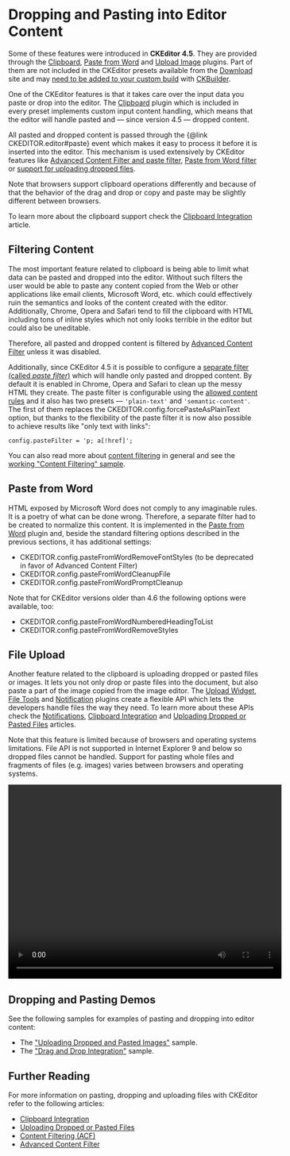 <!--
Copyright (c) 2003-2016, CKSource - Frederico Knabben. All rights reserved.
For licensing, see LICENSE.md.
-->

# Dropping and Pasting into Editor Content

<p class="requirements">
	Some of these features were introduced in <strong>CKEditor 4.5</strong>. They are provided through the <a href="http://ckeditor.com/addon/clipboard">Clipboard</a>, <a href="http://ckeditor.com/addon/pastefromword">Paste from Word</a> and <a href="http://ckeditor.com/addon/uploadimage">Upload Image</a> plugins. Part of them are not included in the CKEditor presets available from the <a href="http://ckeditor.com/download">Download</a> site and may <a href="#!/guide/dev_plugins">need to be added to your custom build</a> with <a href="http://ckeditor.com/builder">CKBuilder</a>.
</p>

One of the CKEditor features is that it takes care over the input data you paste or drop into the editor. The [Clipboard](http://ckeditor.com/addon/clipboard) plugin which is included in every preset implements custom input content handling, which means that the editor will handle pasted and &mdash; since version 4.5 &mdash; dropped content.

All pasted and dropped content is passed through the {@link CKEDITOR.editor#paste} event which makes it easy to process it before it is inserted into the editor. This mechanism is used extensively by CKEditor features like [Advanced Content Filter and paste filter](#!/guide/dev_drop_paste-section-filtering), [Paste from Word filter](#!/guide/dev_drop_paste-section-paste-from-word) or [support for uploading dropped files](#!/guide/dev_drop_paste-section-file-upload).

Note that browsers support clipboard operations differently and because of that the behavior of the drag and drop or copy and paste may be slightly different between browsers.

To learn more about the clipboard support check the [Clipboard Integration](#!/guide/dev_clipboard) article.

## Filtering Content

The most important feature related to clipboard is being able to limit what data can be pasted and dropped into the editor. Without such filters the user would be able to paste any content copied from the Web or other applications like email clients, Microsoft Word, etc. which could effectively ruin the semantics and looks of the content created with the editor. Additionally, Chrome, Opera and Safari tend to fill the clipboard with HTML including tons of inline styles which not only looks terrible in the editor but could also be uneditable.

Therefore, all pasted and dropped content is filtered by [Advanced Content Filter](#!/guide/dev_advanced_content_filter) unless it was disabled.

Additionally, since CKEditor 4.5 it is possible to configure a [separate filter (called *paste filter*)](#!/guide/dev_advanced_content_filter-section-filtering-pasted-and-dropped-content) which will handle only pasted and dropped content. By default it is enabled in Chrome, Opera and Safari to clean up the messy HTML they create. The paste filter is configurable using the [allowed content rules](#!/guide/dev_allowed_content_rules) and it also has two presets &mdash; `'plain-text'` and `'semantic-content'`. The first of them replaces the CKEDITOR.config.forcePasteAsPlainText option, but thanks to the flexibility of the paste filter it is now also possible to achieve results like "only text with links":

	config.pasteFilter = 'p; a[!href]';

You can also read more about [content filtering](#!/guide/dev_acf) in general and see the [working "Content Filtering" sample](../samples/acf.html).

## Paste from Word

HTML exposed by Microsoft Word does not comply to any imaginable rules. It is a poetry of what can be done wrong. Therefore, a separate filter had to be created to normalize this content. It is implemented in the [Paste from Word](http://ckeditor.com/addon/pastefromword) plugin and, beside the standard filtering options described in the previous sections, it has additional settings:

* CKEDITOR.config.pasteFromWordRemoveFontStyles (to be deprecated in favor of Advanced Content Filter)
* CKEDITOR.config.pasteFromWordCleanupFile
* CKEDITOR.config.pasteFromWordPromptCleanup

Note that for CKEditor versions older than 4.6 the following options were available, too:

* CKEDITOR.config.pasteFromWordNumberedHeadingToList
* CKEDITOR.config.pasteFromWordRemoveStyles

## File Upload

Another feature related to the clipboard is uploading dropped or pasted files or images. It lets you not only drop or paste files into the document, but also paste a part of the image copied from the image editor. The [Upload Widget](http://ckeditor.com/addon/uploadwidget), [File Tools](http://ckeditor.com/addon/filetools) and [Notification](http://ckeditor.com/addon/notification) plugins create a flexible API which lets the developers handle files the way they need. To learn more about these APIs check the [Notifications](#!/guide/dev_notifications), [Clipboard Integration](#!/guide/dev_clipboard) and [Uploading Dropped or Pasted Files](#!/guide/dev_file_upload) articles.

Note that this feature is limited because of browsers and operating systems limitations. File API is not supported in Internet Explorer 9 and below so dropped files cannot be handled. Support for pasting whole files and fragments of files (e.g. images) varies between browsers and operating systems.

<video width="550" height="391" controls>
	<source src="guides/dev_drop_paste/upload.mp4" type="video/mp4" />
</video>

## Dropping and Pasting Demos

See the following samples for examples of pasting and dropping into editor content:

* The ["Uploading Dropped and Pasted Images"](../samples/fileupload.html#uploading-dropped-and-pasted-images) sample.
* The ["Drag and Drop Integration"](../samples/draganddrop.html) sample.

## Further Reading

For more information on pasting, dropping and uploading files with CKEditor refer to the following articles:

* [Clipboard Integration](#!/guide/dev_clipboard)
* [Uploading Dropped or Pasted Files](#!/guide/dev_file_upload)
* [Content Filtering (ACF)](#!/guide/dev_acf)
* [Advanced Content Filter](#!/guide/dev_advanced_content_filter)